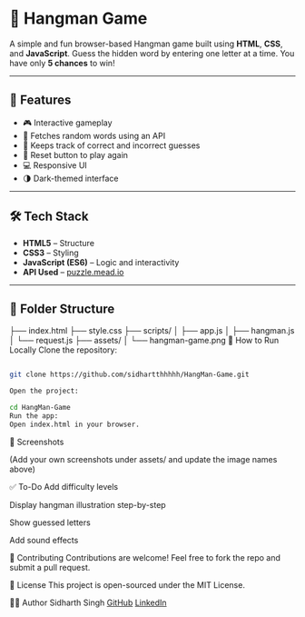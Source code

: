 # 🎯 Hangman Game

A simple and fun browser-based Hangman game built using **HTML**, **CSS**, and **JavaScript**. Guess the hidden word by entering one letter at a time. You have only **5 chances** to win!

---

## 🚀 Features

- 🎮 Interactive gameplay
- 📡 Fetches random words using an API
- 🧠 Keeps track of correct and incorrect guesses
- 🔄 Reset button to play again
- 💻 Responsive UI
- 🌗 Dark-themed interface

---

## 🛠 Tech Stack

- **HTML5** – Structure
- **CSS3** – Styling
- **JavaScript (ES6)** – Logic and interactivity
- **API Used** – [puzzle.mead.io](https://puzzle.mead.io/)

---

## 📂 Folder Structure


├── index.html
├── style.css
├── scripts/
│   ├── app.js
│   ├── hangman.js
│   └── request.js
├── assets/
│   └── hangman-game.png
🧪 How to Run Locally
Clone the repository:

```bash

git clone https://github.com/sidhartthhhhh/HangMan-Game.git

Open the project:

cd HangMan-Game
Run the app:
Open index.html in your browser.
```

📸 Screenshots

(Add your own screenshots under assets/ and update the image names above)

✅ To-Do
 Add difficulty levels

 Display hangman illustration step-by-step

 Show guessed letters

 Add sound effects

🤝 Contributing
Contributions are welcome! Feel free to fork the repo and submit a pull request.

📜 License
This project is open-sourced under the MIT License.

🙋‍♂️ Author
Sidharth Singh
[GitHub](https://github.com/sidhartthhhhh)
[LinkedIn](https://www.linkedin.com/in/sidhartthhhhh)

